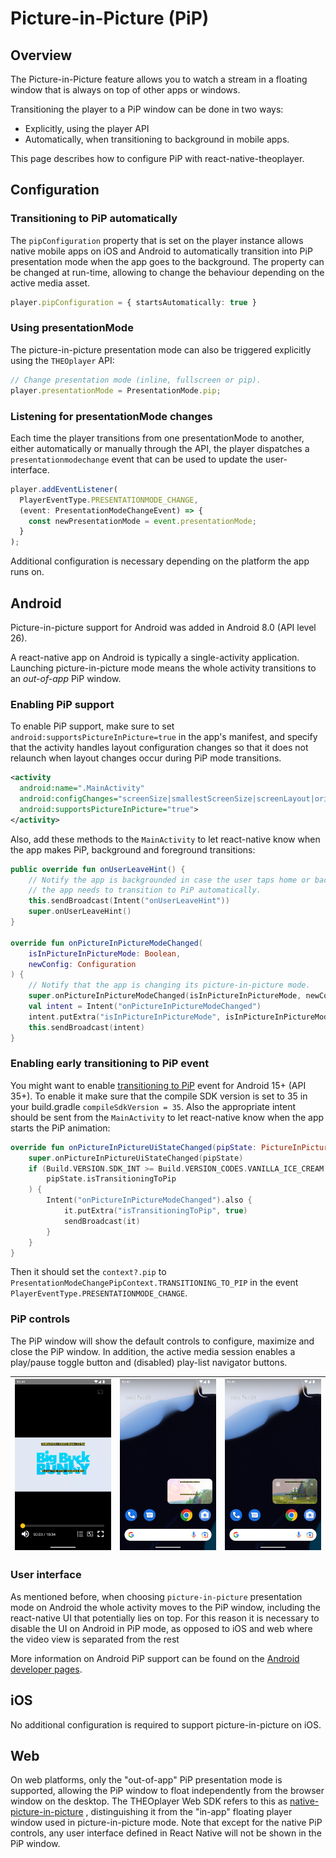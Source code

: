 # Picture-in-Picture (PiP)

## Overview

The Picture-in-Picture feature allows you to watch a stream in a floating window that is always
on top of other apps or windows.

Transitioning the player to a PiP window can be done in two ways:

- Explicitly, using the player API
- Automatically, when transitioning to background in mobile apps.

This page describes how to configure PiP with react-native-theoplayer.

## Configuration

### Transitioning to PiP automatically

The `pipConfiguration` property that is set on the player instance
allows native mobile apps on iOS and Android to automatically transition into PiP presentation mode when
the app goes to the background. The property can be changed at run-time, allowing to change the
behaviour depending on the active media asset.

```typescript
player.pipConfiguration = { startsAutomatically: true }
```

### Using presentationMode

The picture-in-picture presentation mode can also be triggered explicitly using the
`THEOplayer` API:

```typescript
// Change presentation mode (inline, fullscreen or pip).
player.presentationMode = PresentationMode.pip;
```

### Listening for presentationMode changes

Each time the player transitions from one presentationMode to another, either automatically
or manually through the API, the player dispatches a `presentationmodechange` event that can be
used to update the user-interface.

```typescript
player.addEventListener(
  PlayerEventType.PRESENTATIONMODE_CHANGE,
  (event: PresentationModeChangeEvent) => {
    const newPresentationMode = event.presentationMode;
  }
);
```

Additional configuration is necessary depending on the platform the app runs on.

## Android

Picture-in-picture support for Android was added in Android 8.0 (API level 26).

A react-native app on Android is typically a single-activity application. Launching picture-in-picture
mode means the whole activity transitions to an _out-of-app_ PiP window.

### Enabling PiP support

To enable PiP support, make sure to set `android:supportsPictureInPicture=true` in the
app's manifest, and specify that the activity handles layout configuration changes
so that it does not relaunch when layout changes occur during PiP mode transitions.

```xml
<activity
  android:name=".MainActivity"
  android:configChanges="screenSize|smallestScreenSize|screenLayout|orientation"
  android:supportsPictureInPicture="true">
</activity>
```

Also, add these methods to the `MainActivity` to let react-native know
when the app makes PiP, background and foreground transitions:

```kotlin
public override fun onUserLeaveHint() {
    // Notify the app is backgrounded in case the user taps home or back, and
    // the app needs to transition to PiP automatically.
    this.sendBroadcast(Intent("onUserLeaveHint"))
    super.onUserLeaveHint()
}

override fun onPictureInPictureModeChanged(
    isInPictureInPictureMode: Boolean,
    newConfig: Configuration
) {
    // Notify that the app is changing its picture-in-picture mode.
    super.onPictureInPictureModeChanged(isInPictureInPictureMode, newConfig)
    val intent = Intent("onPictureInPictureModeChanged")
    intent.putExtra("isInPictureInPictureMode", isInPictureInPictureMode)
    this.sendBroadcast(intent)
}
```

### Enabling early transitioning to PiP event

You might want to enable [transitioning to PiP](<https://developer.android.com/reference/android/app/PictureInPictureUiState#isTransitioningToPip()>) event for Android 15+ (API 35+). To enable it make sure that
the compile SDK version is set to 35 in your build.gradle `compileSdkVersion = 35`. Also the appropriate intent should be sent from the `MainActivity` to let react-native know when the app starts the PiP animation:

```kotlin
override fun onPictureInPictureUiStateChanged(pipState: PictureInPictureUiState) {
    super.onPictureInPictureUiStateChanged(pipState)
    if (Build.VERSION.SDK_INT >= Build.VERSION_CODES.VANILLA_ICE_CREAM &&
        pipState.isTransitioningToPip
    ) {
        Intent("onPictureInPictureModeChanged").also {
            it.putExtra("isTransitioningToPip", true)
            sendBroadcast(it)
        }
    }
}
```

Then it should set the `context?.pip` to `PresentationModeChangePipContext.TRANSITIONING_TO_PIP` in the event `PlayerEventType.PRESENTATIONMODE_CHANGE`.

### PiP controls

The PiP window will show the default controls to configure, maximize and close the PiP window.
In addition, the active media session enables a play/pause toggle button and (disabled) play-list
navigator buttons.

| ![pip1](./pip_android_1.png) | ![pip2](./pip_android_2.png) | ![pip3](./pip_android_3.png) |
|------------------------------|:----------------------------:|:----------------------------:|

### User interface

As mentioned before, when choosing `picture-in-picture`
presentation mode on Android the whole activity moves to the PiP window, including the
react-native UI that potentially lies on top. For this reason it is necessary to disable the UI
on Android in PiP mode, as opposed to iOS and web where the video view is separated from the rest

More information on Android PiP support can be found on the [Android developer pages](https://developer.android.com/develop/ui/views/picture-in-picture).

## iOS

No additional configuration is required to support picture-in-picture on iOS.

## Web

On web platforms, only the "out-of-app" PiP presentation mode is supported, allowing the PiP window to float
independently from the browser window on the desktop.
The THEOplayer Web SDK refers to this as
[native-picture-in-picture](https://www.theoplayer.com/docs/theoplayer/v8/api-reference/web/types/PresentationMode.html)
, distinguishing it from the "in-app" floating player window used in picture-in-picture mode.
Note that except for the native PiP controls,
any user interface defined in React Native will not be shown in the PiP window.

